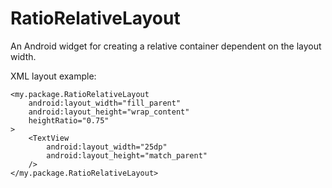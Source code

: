 RatioRelativeLayout
===================

An Android widget for creating a relative container dependent on the layout width.

XML layout example:

	<my.package.RatioRelativeLayout
		android:layout_width="fill_parent"
		android:layout_height="wrap_content"
		heightRatio="0.75"
	>
		<TextView
			android:layout_width="25dp"
			android:layout_height="match_parent"
		/>
	</my.package.RatioRelativeLayout>

